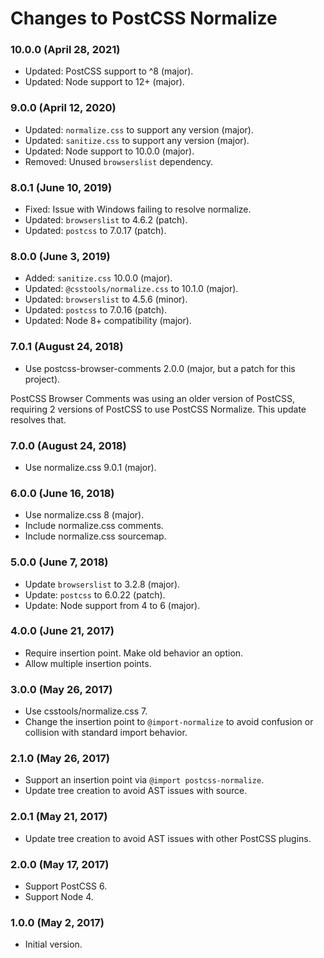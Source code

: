 # Changes to PostCSS Normalize

### 10.0.0 (April 28, 2021)

- Updated: PostCSS support to ^8 (major).
- Updated: Node support to 12+ (major).

### 9.0.0 (April 12, 2020)

- Updated: `normalize.css` to support any version (major).
- Updated: `sanitize.css` to support any version (major).
- Updated: Node support to 10.0.0 (major).
- Removed: Unused `browserslist` dependency.

### 8.0.1 (June 10, 2019)

- Fixed: Issue with Windows failing to resolve normalize.
- Updated: `browserslist` to 4.6.2 (patch).
- Updated: `postcss` to 7.0.17 (patch).

### 8.0.0 (June 3, 2019)

- Added: `sanitize.css` 10.0.0 (major).
- Updated: `@csstools/normalize.css` to 10.1.0 (major).
- Updated: `browserslist` to 4.5.6 (minor).
- Updated: `postcss` to 7.0.16 (patch).
- Updated: Node 8+ compatibility (major).

### 7.0.1 (August 24, 2018)

- Use postcss-browser-comments 2.0.0 (major, but a patch for this project).

PostCSS Browser Comments was using an older version of PostCSS, requiring 2
versions of PostCSS to use PostCSS Normalize. This update resolves that.

### 7.0.0 (August 24, 2018)

- Use normalize.css 9.0.1 (major).

### 6.0.0 (June 16, 2018)

- Use normalize.css 8 (major).
- Include normalize.css comments.
- Include normalize.css sourcemap.

### 5.0.0 (June 7, 2018)

- Update `browserslist` to 3.2.8 (major).
- Update: `postcss` to 6.0.22 (patch).
- Update: Node support from 4 to 6 (major).

### 4.0.0 (June 21, 2017)

- Require insertion point. Make old behavior an option.
- Allow multiple insertion points.

### 3.0.0 (May 26, 2017)

- Use csstools/normalize.css 7.
- Change the insertion point to `@import-normalize` to avoid confusion or
  collision with standard import behavior.

### 2.1.0 (May 26, 2017)

- Support an insertion point via `@import postcss-normalize`.
- Update tree creation to avoid AST issues with source.

### 2.0.1 (May 21, 2017)

- Update tree creation to avoid AST issues with other PostCSS plugins.

### 2.0.0 (May 17, 2017)

- Support PostCSS 6.
- Support Node 4.

### 1.0.0 (May 2, 2017)

- Initial version.
